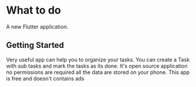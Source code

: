 # What to do

A new Flutter application.

## Getting Started

Very useful app can help you to organize your tasks.
You can create a Task with sub tasks and mark the tasks as its done.
It's open source application no permissions are required all the data are stored on your phone.
This app is free and doesn't contains ads
